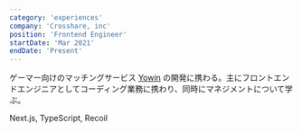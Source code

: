 ```yaml
---
category: 'experiences'
company: 'Crosshare, inc'
position: 'Frontend Engineer'
startDate: 'Mar 2021'
endDate: 'Present'
---
```


ゲーマー向けのマッチングサービス [Yowin](https://yowin.gg) の開発に携わる。主にフロントエンドエンジニアとしてコーディング業務に携わり、同時にマネジメントについて学ぶ。

Next.js, TypeScript, Recoil
